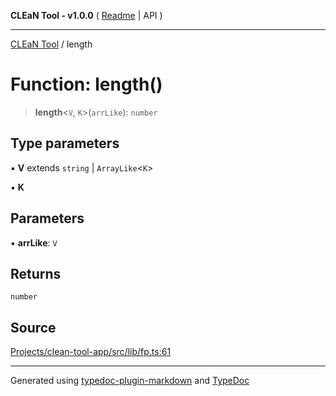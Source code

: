 **CLEaN Tool - v1.0.0** ( [Readme](../README.md) \| API )

***

[CLEaN Tool](../exports.md) / length

# Function: length()

> **length**\<`V`, `K`\>(`arrLike`): `number`

## Type parameters

▪ **V** extends `string` \| `ArrayLike`\<`K`\>

▪ **K**

## Parameters

▪ **arrLike**: `V`

## Returns

`number`

## Source

[Projects/clean-tool-app/src/lib/fp.ts:61](https://github.com/yuckyh/clean-tool-app/)

***

Generated using [typedoc-plugin-markdown](https://www.npmjs.com/package/typedoc-plugin-markdown) and [TypeDoc](https://typedoc.org/)
